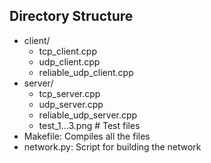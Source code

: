 ## Directory Structure

* client/
  * tcp_client.cpp
  * udp_client.cpp
  * reliable_udp_client.cpp
* server/
  * tcp_server.cpp
  * udp_server.cpp
  * reliable_udp_server.cpp
  * test_1...3.png  # Test files
* Makefile: Compiles all the files
* network.py: Script for building the network